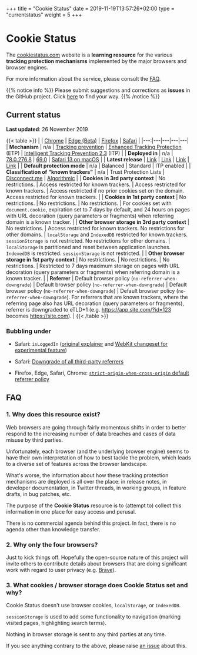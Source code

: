 +++
title = "Cookie Status"
date = 2019-11-19T13:57:26+02:00
type = "currentstatus"
weight = 5
+++

# Cookie Status

The [cookiestatus.com](https://www.cookiestatus.com) website is a **learning resource** for the various **tracking protection mechanisms** implemented by the major browsers and browser engines.

For more information about the service, please consult the [FAQ](#faq).

{{% notice info %}}
Please submit suggestions and corrections as **issues** in the GitHub project. Click [here](https://github.com/sahava/cookie-status/issues) to find your way.
{{% /notice %}}

## Current status

**Last updated**: 26 November 2019

{{< table >}}
|   | [Chrome](/chrome/current-status/) | [Edge (Beta)](/edge/current-status/) | [Firefox](/firefox/current-status/) | [Safari](/safari/current-status/) |
|---:|---|---|---|---|
| **Mechanism** | n/a | [Tracking prevention](https://blogs.windows.com/msedgedev/2019/06/27/tracking-prevention-microsoft-edge-preview/) | [Enhanced Tracking Protection](https://support.mozilla.org/en-US/kb/enhanced-tracking-protection-firefox-desktop) (ETP) | [Intelligent Tracking Prevention 2.3](https://webkit.org/blog/9521/intelligent-tracking-prevention-2-3/) (ITP) |
| **Deployed in** | n/a | [78.0.276.8](https://www.microsoftedgeinsider.com/en-us/welcome/update?channel=beta&version=78.0.276.8) | [69.0](https://www.mozilla.org/en-US/firefox/69.0/releasenotes/) | [Safari 13 on macOS](https://developer.apple.com/documentation/safari_release_notes/safari_13_release_notes) |
| **Latest release** | [Link](https://chromereleases.googleblog.com/search/label/Stable%20updates) | [Link](https://developer.microsoft.com/en-us/microsoft-edge/platform/changelog/) | [Link](https://www.mozilla.org/en-US/firefox/releases/) | [Link](https://developer.apple.com/documentation/safari_release_notes) |
| **Default protection mode** | n/a | Balanced | Standard | ITP enabled |
| **Classification of "known trackers"** | n/a | Trust Protection Lists | [Disconnect.me](https://disconnect.me) | [Algorithmic](https://webkit.org/blog/7675/intelligent-tracking-prevention/) |
| **Cookies in 3rd party context** | No restrictions. | Access restricted for known trackers. | Access restricted for known trackers. | Access restricted if no prior cookies set on the domain. Access restricted for known trackers. |
| **Cookies in 1st party context** | No restrictions. | No restrictions. | No restrictions. | For cookies set with `document.cookie`, expiration set to 7 days by default, and 24 hours on pages with URL decoration (query parameters or fragments) when referring domain is a known tracker. |
| **Other browser storage in 3rd party context** | No restrictions. | Access restricted for known trackers. No restrictions for other domains. | `localStorage` and `IndexedDB` restricted for known trackers. `sessionStorage` is not restricted. No restrictions for other domains. | `localStorage` is partitioned and reset between application launches. `IndexedDB` is restricted. `sessionStorage` is not restricted. |
| **Other browser storage in 1st party context** | No restrictions. | No restrictions. | No restrictions. | Restricted to 7 days maximum storage on pages with URL decoration (query parameters or fragments) when referring domain is a known tracker. |
| **Referrer** | Default browser policy (`no-referrer-when-downgrade`) | Default browser policy (`no-referrer-when-downgrade`) | Default browser policy (`no-referrer-when-downgrade`) | Default browser policy (`no-referrer-when-downgrade`). For referrers that are known trackers, where the referring page also has URL decoration (query parameters or fragments), referrer is downgraded to eTLD+1 (e.g. https://app.site.com/?id=123 becomes https://site.com). |
{{< /table >}}

### Bubbling under

* Safari: `isLoggedIn` ([original explainer](https://lists.w3.org/Archives/Public/public-webappsec/2019Sep/0004.html) and [WebKit changeset for experimental feature](https://trac.webkit.org/changeset/250944/webkit))

* Safari: [Downgrade of all third-party referrers](https://trac.webkit.org/changeset/250413/webkit)
* Firefox, Edge, Safari, Chrome: [`strict-origin-when-cross-origin` default referrer policy](https://www.chromestatus.com/feature/6251880185331712)

## FAQ

### 1. Why does this resource exist?

Web browsers are going through fairly momentous shifts in order to better respond to the increasing number of data breaches and cases of data misuse by third parties.

Unfortunately, each browser (and the underlying browser engine) seems to have their own interpretation of how to best tackle the problem, which leads to a diverse set of features across the browser landscape. 

What's worse, the information about how these tracking protection mechanisms are deployed is all over the place: in release notes, in developer documentation, in Twitter threads, in working groups, in feature drafts, in bug patches, etc. 

The purpose of the **Cookie Status** resource is to (attempt to) collect this information in one place for easy access and perusal.

There is no commercial agenda behind this project. In fact, there is no agenda other than knowledge transfer.

### 2. Why only the four browsers?

Just to kick things off. Hopefully the open-source nature of this project will invite others to contribute details about browsers that are doing significant work with regard to user privacy (e.g. [Brave](https://www.brave.com/)).

### 3. What cookies / browser storage does Cookie Status set and why?

Cookie Status doesn't use browser cookies, `localStorage`, or `IndexedDB`.

`sessionStorage` is used to add some functionality to navigation (marking visited pages, highlighting search terms). 

Nothing in browser storage is sent to any third parties at any time.

If you see anything contrary to the above, please raise [an issue](https://github.com/cookie-status/cookie-status-dev/issues) about this.

